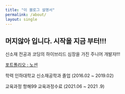 ```yaml
---
title: "이 블로그 설명서"
permalink: /about/
layout: single
---
```


## 머지않아 입니다. 시작을 지금 부터!!!

신소재 전공과 코딩의 하이브리드 심장을 가진 주니어 개발자!!!

[포트폴리오 : 노션](https://www.notion.so/f6f0fc0f011d453bbf7a1d32437b83f0)

학력
  인하대학교 신소재공학과 졸업 (2016.02 ~ 2019.02)


교육과정
     항해99 교육과정수료 (2021.06 ~ 2021 .9)


